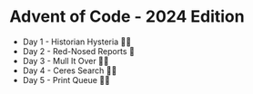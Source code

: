 # Advent of Code - 2024 Edition

- Day 1 - Historian Hysteria 🌟🌟
- Day 2 - Red-Nosed Reports 🌟
- Day 3 - Mull It Over 🌟🌟
- Day 4 - Ceres Search 🌟🌟
- Day 5 - Print Queue 🌟🌟